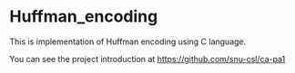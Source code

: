 # Huffman_encoding
This is implementation of Huffman encoding using C language.

You can see the project introduction at https://github.com/snu-csl/ca-pa1
